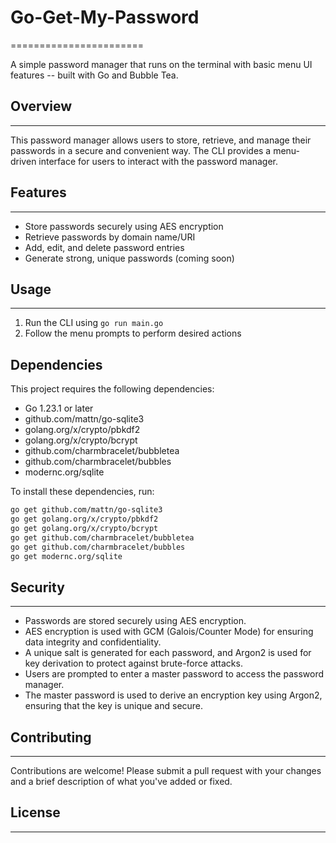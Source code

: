# Go-Get-My-Password

=======================

A simple password manager that runs on the terminal with basic menu UI features -- built with Go and Bubble Tea.

## Overview

---

This password manager allows users to store, retrieve, and manage their passwords in a secure and convenient way. The CLI provides a menu-driven interface for users to interact with the password manager.

## Features

---

- Store passwords securely using AES encryption
- Retrieve passwords by domain name/URI
- Add, edit, and delete password entries
- Generate strong, unique passwords (coming soon)

## Usage

---

1. Run the CLI using `go run main.go`
2. Follow the menu prompts to perform desired actions

## Dependencies

This project requires the following dependencies:

- Go 1.23.1 or later
- github.com/mattn/go-sqlite3
- golang.org/x/crypto/pbkdf2
- golang.org/x/crypto/bcrypt
- github.com/charmbracelet/bubbletea
- github.com/charmbracelet/bubbles
- modernc.org/sqlite

To install these dependencies, run:

```bash
go get github.com/mattn/go-sqlite3
go get golang.org/x/crypto/pbkdf2
go get golang.org/x/crypto/bcrypt
go get github.com/charmbracelet/bubbletea
go get github.com/charmbracelet/bubbles
go get modernc.org/sqlite
```

## Security

---

- Passwords are stored securely using AES encryption.
- AES encryption is used with GCM (Galois/Counter Mode) for ensuring data integrity and confidentiality.
- A unique salt is generated for each password, and Argon2 is used for key derivation to protect against brute-force attacks.
- Users are prompted to enter a master password to access the password manager.
- The master password is used to derive an encryption key using Argon2, ensuring that the key is unique and secure.

## Contributing

---

Contributions are welcome! Please submit a pull request with your changes and a brief description of what you've added or fixed.

## License

---
